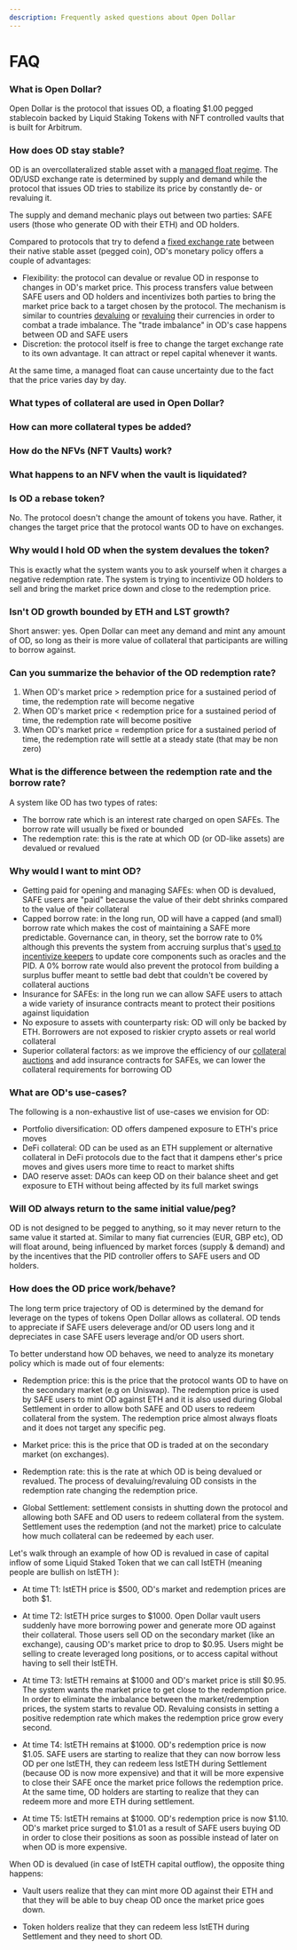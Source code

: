 ```yaml
---
description: Frequently asked questions about Open Dollar
---
```


# FAQ

### What is Open Dollar?

Open Dollar is the protocol that issues OD, a floating $1.00 pegged stablecoin backed by Liquid Staking Tokens with NFT controlled vaults that is built for Arbitrum.

### How does OD stay stable?

OD is an overcollateralized stable asset with a [managed float regime](https://en.wikipedia.org/wiki/Managed\_float\_regime). The OD/USD exchange rate is determined by supply and demand while the protocol that issues OD tries to stabilize its price by constantly de- or revaluing it.

The supply and demand mechanic plays out between two parties: SAFE users (those who generate OD with their ETH) and OD holders.

Compared to protocols that try to defend a [fixed exchange rate](https://www.investopedia.com/terms/f/fixedexchangerate.asp) between their native stable asset (pegged coin), OD's monetary policy offers a couple of advantages:

* Flexibility: the protocol can devalue or revalue OD in response to changes in OD's market price. This process transfers value between SAFE users and OD holders and incentivizes both parties to bring the market price back to a target chosen by the protocol. The mechanism is similar to countries [devaluing](https://www.investopedia.com/terms/d/devaluation.asp) or [revaluing](https://www.investopedia.com/terms/r/revaluation.asp) their currencies in order to combat a trade imbalance. The "trade imbalance" in OD's case happens between OD and SAFE users
* Discretion: the protocol itself is free to change the target exchange rate to its own advantage. It can attract or repel capital whenever it wants.

At the same time, a managed float can cause uncertainty due to the fact that the price varies day by day.

### What types of collateral are used in Open Dollar?

### How can more collateral types be added?

### How do the NFVs (NFT Vaults) work?

### What happens to an NFV when the vault is liquidated?


### Is OD a rebase token?

No. The protocol doesn't change the amount of tokens you have. Rather, it changes the target price that the protocol wants OD to have on exchanges.

### Why would I hold OD when the system devalues the token?

This is exactly what the system wants you to ask yourself when it charges a negative redemption rate. The system is trying to incentivize OD holders to sell and bring the market price down and close to the redemption price.

### Isn't OD growth bounded by ETH and LST growth?

Short answer: yes. Open Dollar can meet any demand and mint any amount of OD, so long as their is more value of collateral that participants are willing to borrow against.

### Can you summarize the behavior of the OD redemption rate?

1. When OD's market price > redemption price for a sustained period of time, the redemption rate will become negative
2. When OD's market price < redemption price for a sustained period of time, the redemption rate will become positive
3. When OD's market price = redemption price for a sustained period of time, the redemption rate will settle at a steady state (that may be non zero)

### What is the difference between the redemption rate and the borrow rate?

A system like OD has two types of rates:

* The borrow rate which is an interest rate charged on open SAFEs. The borrow rate will usually be fixed or bounded
* The redemption rate: this is the rate at which OD (or OD-like assets) are devalued or revalued

### Why would I want to mint OD?

* Getting paid for opening and managing SAFEs: when OD is devalued, SAFE users are "paid" because the value of their debt shrinks compared to the value of their collateral
* Capped borrow rate: in the long run, OD will have a capped (and small) borrow rate which makes the cost of maintaining a SAFE more predictable. Governance can, in theory, set the borrow rate to 0% although this prevents the system from accruing surplus that's [used to incentivize keepers](/system-contracts/sustainability-module/stability-fee-treasury) to update core components such as oracles and the PID. A 0% borrow rate would also prevent the protocol from building a surplus buffer meant to settle bad debt that couldn't be covered by collateral auctions
* Insurance for SAFEs: in the long run we can allow SAFE users to attach a wide variety of insurance contracts meant to protect their positions against liquidation
* No exposure to assets with counterparty risk: OD will only be backed by ETH. Borrowers are not exposed to riskier crypto assets or real world collateral
* Superior collateral factors: as we improve the efficiency of our [collateral auctions](/system-contracts/auction-module/fixed-discount-collateral-auction-house) and add insurance contracts for SAFEs, we can lower the collateral requirements for borrowing OD

### What are OD's use-cases?

The following is a non-exhaustive list of use-cases we envision for OD:

* Portfolio diversification: OD offers dampened exposure to ETH's price moves
* DeFi collateral: OD can be used as an ETH supplement or alternative collateral in DeFi protocols due to the fact that it dampens ether's price moves and gives users more time to react to market shifts
* DAO reserve asset: DAOs can keep OD on their balance sheet and get exposure to ETH without being affected by its full market swings

### Will OD always return to the same initial value/peg?

OD is not designed to be pegged to anything, so it may never return to the same value it started at. Similar to many fiat currencies (EUR, GBP etc), OD will float around, being influenced by market forces (supply & demand) and by the incentives that the PID controller offers to SAFE users and OD holders.

### How does the OD price work/behave?

The long term price trajectory of OD is determined by the demand for leverage on the types of tokens Open Dollar allows as collateral. OD tends to appreciate if SAFE users deleverage and/or OD users long and it depreciates in case SAFE users leverage and/or OD users short.

To better understand how OD behaves, we need to analyze its monetary policy which is made out of four elements:

* Redemption price: this is the price that the protocol wants OD to have on the secondary market (e.g on Uniswap). The redemption price is used by SAFE users to mint OD against ETH and it is also used during Global Settlement in order to allow both SAFE and OD users to redeem collateral from the system. The redemption price almost always floats and it does not target any specific peg.

* Market price: this is the price that OD is traded at on the secondary market (on exchanges).

* Redemption rate: this is the rate at which OD is being devalued or revalued. The process of devaluing/revaluing OD consists in the redemption rate changing the redemption price.

* Global Settlement: settlement consists in shutting down the protocol and allowing both SAFE and OD users to redeem collateral from the system. Settlement uses the redemption (and not the market) price to calculate how much collateral can be redeemed by each user.

Let's walk through an example of how OD is revalued in case of capital inflow of some Liquid Staked Token that we can call lstETH (meaning people are bullish on lstETH ):

* At time T1: lstETH price is $500, OD's market and redemption prices are both $1.

* At time T2: lstETH price surges to $1000. Open Dollar vault users suddenly have more borrowing power and generate more OD against their collateral. Those users sell OD on the secondary market (like an exchange), causing OD's market price to drop to $0.95. Users might be selling to create leveraged long positions, or to access capital without having to sell their lstETH.

* At time T3: lstETH remains at $1000 and OD's market price is still $0.95. The system wants the market price to get close to the redemption price. In order to eliminate the imbalance between the market/redemption prices, the system starts to revalue OD. Revaluing consists in setting a positive redemption rate which makes the redemption price grow every second.

* At time T4: lstETH remains at $1000. OD's redemption price is now $1.05. SAFE users are starting to realize that they can now borrow less OD per one lstETH, they can redeem less lstETH during Settlement (because OD is now more expensive) and that it will be more expensive to close their SAFE once the market price follows the redemption price. At the same time, OD holders are starting to realize that they can redeem more and more ETH during settlement.

* At time T5: lstETH remains at $1000. OD's redemption price is now $1.10. OD's market price surged to $1.01 as a result of SAFE users buying OD in order to close their positions as soon as possible instead of later on when OD is more expensive.

When OD is devalued (in case of lstETH capital outflow), the opposite thing happens:

* Vault users realize that they can mint more OD against their ETH and that they will be able to buy cheap OD once the market price goes down.

* Token holders realize that they can redeem less lstETH during Settlement and they need to short OD.